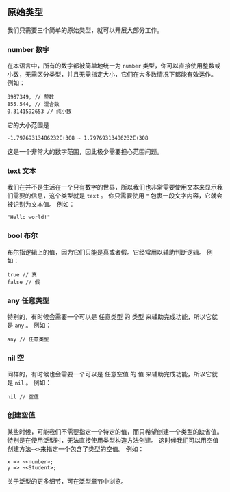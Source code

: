 ## 原始类型
我们只需要三个简单的原始类型，就可以开展大部分工作。

### number 数字  
在本语言中，所有的数字都被简单地统一为 `number` 类型，你可以直接使用整数或小数，无需区分类型，并且无需指定大小，它们在大多数情况下都能有效运作。
例如：

    3987349, // 整数
    855.544, // 混合数
    0.3141592653 // 纯小数

它的大小范围是 

    -1.79769313486232E+308 ~ 1.79769313486232E+308

这是一个非常大的数字范围，因此极少需要担心范围问题。
### text 文本  
我们在并不是生活在一个只有数字的世界，所以我们也非常需要使用文本来显示我们需要的信息，这个类型就是 `text` 。
你只需要使用 `"` 包裹一段文字内容，它就会被识别为文本值。
例如：

    "Hello world!"

### bool 布尔  
布尔指逻辑上的值，因为它们只能是真或者假。它经常用以辅助判断逻辑。
例如：

    true // 真  
    false // 假  

### any 任意类型  
特别的，有时候会需要一个可以是 任意类型 的 类型 来辅助完成功能，所以它就是 `any` 。
例如：

    any // 任意类型
    
### nil 空 
同样的，有时候也会需要一个可以是 任意空值 的 值 来辅助完成功能，所以它就是 `nil` 。
例如：

    nil // 空值

### 创建空值
某些时候，可能我们不需要指定一个特定的值，而只希望创建一个类型的缺省值。
特别是在使用泛型时，无法直接使用类型构造方法创建。
这时候我们可以用空值创建方法`~<>`来指定一个包含了类型的空值。
例如：

    x => ~<number>;
    y => ~<Student>;

关于泛型的更多细节，可在泛型章节中浏览。